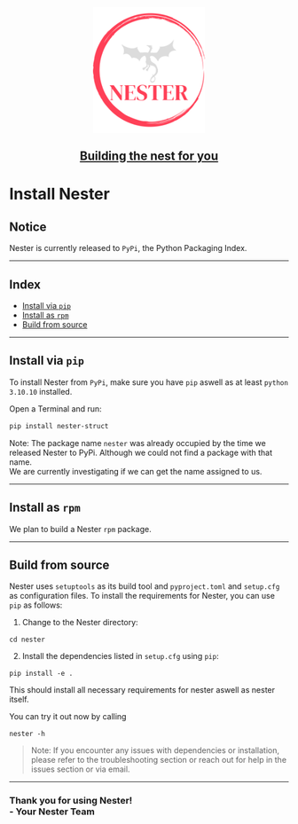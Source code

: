 <p align="center">
<img
    style="display: block;
           margin-left: auto;
           margin-right: auto;
           width:40%"
    src="./index_logo.png"
    alt="Our logo">
</img>
</p>
<h2 align="center" style="text-decoration:underline">Building the nest for you</h2>

<h1>Install Nester</h1>

<h2> Notice</h2>

Nester is currently released to `PyPi`, the Python Packaging Index.

---
<h2>Index</h2>

- [Install via `pip`](#install-via-pip)
- [Install as `rpm`](#install-as-rpm)
- [Build from source](#build-from-source)

---
## Install via `pip`

To install Nester from `PyPi`, make sure you have `pip` aswell as at least `python 3.10.10` installed.

Open a Terminal and run:
```bash
pip install nester-struct
```

Note: The package name `nester` was already occupied by the time we released Nester to PyPi. Although we could not find a package with that name.<br>
We are currently investigating if we can get the name assigned to us.

---

## Install as `rpm`

We plan to build a Nester `rpm` package.

---

## Build from source

Nester uses `setuptools` as its build tool and `pyproject.toml` and `setup.cfg` as configuration files. To install the requirements for Nester, you can use `pip` as follows:

1. Change to the Nester directory:

```shell
cd nester
```

2. Install the dependencies listed in `setup.cfg` using `pip`:

```shell
pip install -e .
```

This should install all necessary requirements for nester aswell as nester itself.

You can try it out now by calling

```shell
nester -h
```

>Note: If you encounter any issues with dependencies or installation, please refer to the troubleshooting section or reach out for help in the issues section or via email.

---

<h3>Thank you for using Nester! <br> - Your Nester Team</h3>

